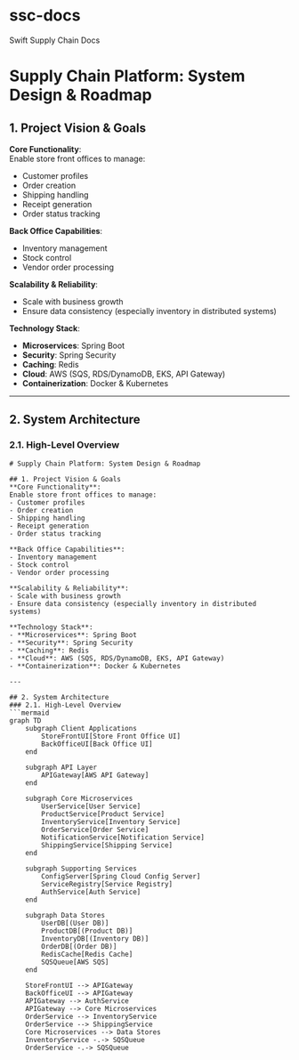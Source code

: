 # ssc-docs
Swift Supply Chain Docs

# Supply Chain Platform: System Design & Roadmap

## 1. Project Vision & Goals
**Core Functionality**:  
Enable store front offices to manage:
- Customer profiles
- Order creation
- Shipping handling
- Receipt generation
- Order status tracking  

**Back Office Capabilities**:
- Inventory management
- Stock control
- Vendor order processing  

**Scalability & Reliability**:
- Scale with business growth
- Ensure data consistency (especially inventory in distributed systems)  

**Technology Stack**:
- **Microservices**: Spring Boot
- **Security**: Spring Security
- **Caching**: Redis
- **Cloud**: AWS (SQS, RDS/DynamoDB, EKS, API Gateway)
- **Containerization**: Docker & Kubernetes

---

## 2. System Architecture
### 2.1. High-Level Overview
```mermaid
# Supply Chain Platform: System Design & Roadmap

## 1. Project Vision & Goals
**Core Functionality**:  
Enable store front offices to manage:
- Customer profiles
- Order creation
- Shipping handling
- Receipt generation
- Order status tracking  

**Back Office Capabilities**:
- Inventory management
- Stock control
- Vendor order processing  

**Scalability & Reliability**:
- Scale with business growth
- Ensure data consistency (especially inventory in distributed systems)  

**Technology Stack**:
- **Microservices**: Spring Boot
- **Security**: Spring Security
- **Caching**: Redis
- **Cloud**: AWS (SQS, RDS/DynamoDB, EKS, API Gateway)
- **Containerization**: Docker & Kubernetes

---

## 2. System Architecture
### 2.1. High-Level Overview
```mermaid
graph TD
    subgraph Client Applications
        StoreFrontUI[Store Front Office UI]
        BackOfficeUI[Back Office UI]
    end

    subgraph API Layer
        APIGateway[AWS API Gateway]
    end

    subgraph Core Microservices
        UserService[User Service]
        ProductService[Product Service]
        InventoryService[Inventory Service]
        OrderService[Order Service]
        NotificationService[Notification Service]
        ShippingService[Shipping Service]
    end

    subgraph Supporting Services
        ConfigServer[Spring Cloud Config Server]
        ServiceRegistry[Service Registry]
        AuthService[Auth Service]
    end

    subgraph Data Stores
        UserDB[(User DB)]
        ProductDB[(Product DB)]
        InventoryDB[(Inventory DB)]
        OrderDB[(Order DB)]
        RedisCache[Redis Cache]
        SQSQueue[AWS SQS]
    end

    StoreFrontUI --> APIGateway
    BackOfficeUI --> APIGateway
    APIGateway --> AuthService
    APIGateway --> Core Microservices
    OrderService --> InventoryService
    OrderService --> ShippingService
    Core Microservices --> Data Stores
    InventoryService -.-> SQSQueue
    OrderService -.-> SQSQueue
```
